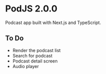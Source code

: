 # PodJS 2.0.0

Podcast app built with Next.js and TypeScript.

## To Do

- Render the podcast list
- Search for podcast
- Podcast detail screen
- Audio player

